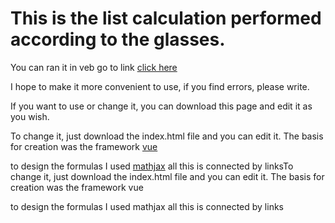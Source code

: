 # This is the list calculation performed according to the glasses.

You can ran it in veb go to link [click here](https://panacond.github.io/glass/)

I hope to make it more convenient to use, if you find errors, please write.

If you want to use or change it, you can download this page and edit it as you wish.

To change it, just download the index.html file and you can edit it. The basis for creation was the framework [vue](https://ua.vuejs.org/guide/quick-start.html)

to design the formulas I used
[mathjax](https://www.mathjax.org/)
all this is connected by linksTo change it, just download the index.html file and you can edit it. The basis for creation was the framework vue

to design the formulas I used mathjax all this is connected by links